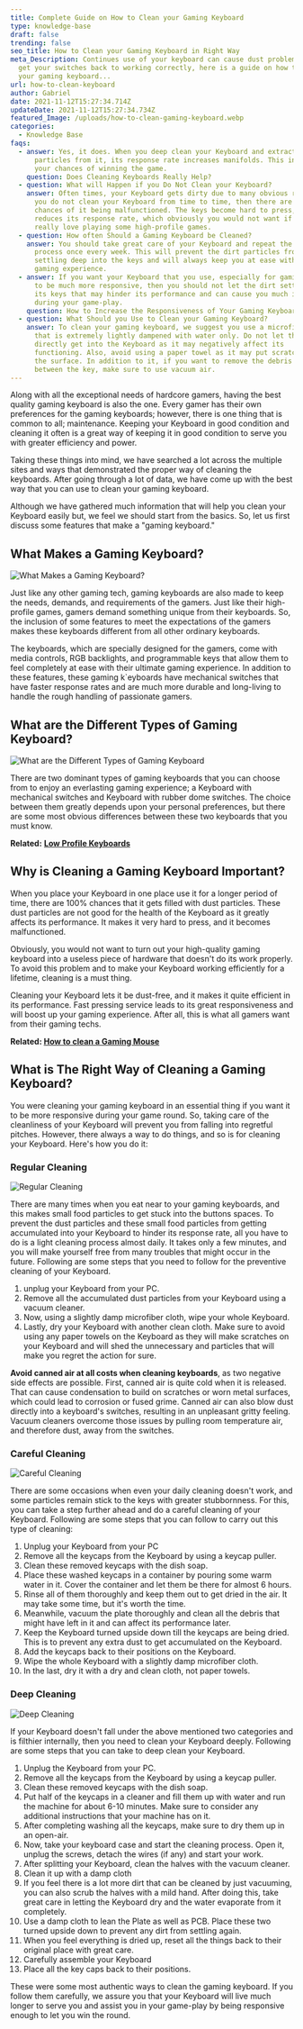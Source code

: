 ```yaml
---
title: Complete Guide on How to Clean your Gaming Keyboard
type: knowledge-base
draft: false
trending: false
seo_title: How to Clean your Gaming Keyboard in Right Way
meta_Description: Continues use of your keyboard can cause dust problem, so to
  get your switches back to working correctly, here is a guide on how to clean
  your gaming keyboard...
url: how-to-clean-keyboard
author: Gabriel
date: 2021-11-12T15:27:34.714Z
updateDate: 2021-11-12T15:27:34.734Z
featured_Image: /uploads/how-to-clean-gaming-keyboard.webp
categories:
  - Knowledge Base
faqs:
  - answer: Yes, it does. When you deep clean your Keyboard and extract all the dirt
      particles from it, its response rate increases manifolds. This increases
      your chances of winning the game.
    question: Does Cleaning Keyboards Really Help?
  - question: What will Happen if you Do Not Clean your Keyboard?
    answer: Often times, your Keyboard gets dirty due to many obvious reasons. If
      you do not clean your Keyboard from time to time, then there are many
      chances of it being malfunctioned. The keys become hard to press, and this
      reduces its response rate, which obviously you would not want if you
      really love playing some high-profile games.
  - question: How often Should a Gaming Keyboard be Cleaned?
    answer: You should take great care of your Keyboard and repeat the cleaning
      process once every week. This will prevent the dirt particles from
      settling deep into the keys and will always keep you at ease with your
      gaming experience.
  - answer: If you want your Keyboard that you use, especially for gaming purposes,
      to be much more responsive, then you should not let the dirt settle into
      its keys that may hinder its performance and can cause you much irritation
      during your game-play.
    question: How to Increase the Responsiveness of Your Gaming Keyboard?
  - question: What Should you Use to Clean your Gaming Keyboard?
    answer: To clean your gaming keyboard, we suggest you use a microfiber cloth
      that is extremely lightly dampened with water only. Do not let the water
      directly get into the Keyboard as it may negatively affect its
      functioning. Also, avoid using a paper towel as it may put scratches on
      the surface. In addition to it, if you want to remove the debris from
      between the key, make sure to use vacuum air.
---
```

Along with all the exceptional needs of hardcore gamers, having the best quality gaming keyboard is also the one. Every gamer has their own preferences for the gaming keyboards; however, there is one thing that is common to all; maintenance. Keeping your Keyboard in good condition and cleaning it often is a great way of keeping it in good condition to serve you with greater efficiency and power.

Taking these things into mind, we have searched a lot across the multiple sites and ways that demonstrated the proper way of cleaning the keyboards. After going through a lot of data, we have come up with the best way that you can use to clean your gaming keyboard.

Although we have gathered much information that will help you clean your Keyboard easily but, we feel we should start from the basics. So, let us first discuss some features that make a "gaming keyboard."

## What Makes a Gaming Keyboard?

![What Makes a Gaming Keyboard?](/uploads/what-makes-a-gaming-keyboard.webp "What Makes a Gaming Keyboard?")

Just like any other gaming tech, gaming keyboards are also made to keep the needs, demands, and requirements of the gamers. Just like their high-profile games, gamers demand something unique from their keyboards. So, the inclusion of some features to meet the expectations of the gamers makes these keyboards different from all other ordinary keyboards.

The keyboards, which are specially designed for the gamers, come with media controls, RGB backlights, and programmable keys that allow them to feel completely at ease with their ultimate gaming experience. In addition to these features, these gaming k`eyboards have mechanical switches that have faster response rates and are much more durable and long-living to handle the rough handling of passionate gamers.

## What are the Different Types of Gaming Keyboard?

![What are the Different Types of Gaming Keyboard](/uploads/types-of-gaming-keyboard.webp "What are the Different Types of Gaming Keyboard")

There are two dominant types of gaming keyboards that you can choose from to enjoy an everlasting gaming experience; a Keyboard with mechanical switches and Keyboard with rubber dome switches. The choice between them greatly depends upon your personal preferences, but there are some most obvious differences between these two keyboards that you must know.

**Related:** **[Low Profile Keyboards](https://gamingtechies.com/best-low-profile-keyboard/)**

## Why is Cleaning a Gaming Keyboard Important?

When you place your Keyboard in one place use it for a longer period of time, there are 100% chances that it gets filled with dust particles. These dust particles are not good for the health of the Keyboard as it greatly affects its performance. It makes it very hard to press, and it becomes malfunctioned.

Obviously, you would not want to turn out your high-quality gaming keyboard into a useless piece of hardware that doesn't do its work properly. To avoid this problem and to make your Keyboard working efficiently for a lifetime, cleaning is a must thing.

Cleaning your Keyboard lets it be dust-free, and it makes it quite efficient in its performance. Fast pressing service leads to its great responsiveness and will boost up your gaming experience. After all, this is what all gamers want from their gaming techs.

**Related: [How to clean a Gaming Mouse](https://gamingtechies.com/how-to-clean-a-mouse/)**

## What is The Right Way of Cleaning a Gaming Keyboard?

You were cleaning your gaming keyboard in an essential thing if you want it to be more responsive during your game round. So, taking care of the cleanliness of your Keyboard will prevent you from falling into regretful pitches. However, there always a way to do things, and so is for cleaning your Keyboard. Here's how you do it:

### Regular Cleaning

![Regular Cleaning](/uploads/regular-cleaning.webp "Regular Cleaning")

There are many times when you eat near to your gaming keyboards, and this makes small food particles to get stuck into the buttons spaces. To prevent the dust particles and these small food particles from getting accumulated into your Keyboard to hinder its response rate, all you have to do is a light cleaning process almost daily. It takes only a few minutes, and you will make yourself free from many troubles that might occur in the future. Following are some steps that you need to follow for the preventive cleaning of your Keyboard.

1. unplug your Keyboard from your PC.
2. Remove all the accumulated dust particles from your Keyboard using a vacuum cleaner.
3. Now, using a slightly damp microfiber cloth, wipe your whole Keyboard.
4. Lastly, dry your Keyboard with another clean cloth. Make sure to avoid using any paper towels on the Keyboard as they will make scratches on your Keyboard and will shed the unnecessary and particles that will make you regret the action for sure.

**Avoid canned air at all costs when cleaning keyboards**, as two negative side effects are possible. First, canned air is quite cold when it is released. That can cause condensation to build on scratches or worn metal surfaces, which could lead to corrosion or fused grime. Canned air can also blow dust directly into a keyboard's switches, resulting in an unpleasant gritty feeling. Vacuum cleaners overcome those issues by pulling room temperature air, and therefore dust, away from the switches.

### Careful Cleaning

![Careful Cleaning](/uploads/careful-cleaning.webp "Careful Cleaning")

There are some occasions when even your daily cleaning doesn't work, and some particles remain stick to the keys with greater stubbornness. For this, you can take a step further ahead and do a careful cleaning of your Keyboard. Following are some steps that you can follow to carry out this type of cleaning:

1. Unplug your Keyboard from your PC
2. Remove all the keycaps from the Keyboard by using a keycap puller.
3. Clean these removed keycaps with the dish soap.
4. Place these washed keycaps in a container by pouring some warm water in it. Cover the container and let them be there for almost 6 hours.
5. Rinse all of them thoroughly and keep them out to get dried in the air. It may take some time, but it's worth the time.
6. Meanwhile, vacuum the plate thoroughly and clean all the debris that might have left in it and can affect its performance later.
7. Keep the Keyboard turned upside down till the keycaps are being dried. This is to prevent any extra dust to get accumulated on the Keyboard.
8. Add the keycaps back to their positions on the Keyboard.
9. Wipe the whole Keyboard with a slightly damp microfiber cloth.
10. In the last, dry it with a dry and clean cloth, not paper towels.

### Deep Cleaning

![Deep Cleaning](/uploads/deep-cleaning.webp "Deep Cleaning")

If your Keyboard doesn't fall under the above mentioned two categories and is filthier internally, then you need to clean your Keyboard deeply. Following are some steps that you can take to deep clean your Keyboard.

1. Unplug the Keyboard from your PC.
2. Remove all the keycaps from the Keyboard by using a keycap puller.
3. Clean these removed keycaps with the dish soap.
4. Put half of the keycaps in a cleaner and fill them up with water and run the machine for about 6-10 minutes. Make sure to consider any additional instructions that your machine has on it.
5. After completing washing all the keycaps, make sure to dry them up in an open-air.
6. Now, take your keyboard case and start the cleaning process. Open it, unplug the screws, detach the wires (if any) and start your work.
7. After splitting your Keyboard, clean the halves with the vacuum cleaner.
8. Clean it up with a damp cloth
9. If you feel there is a lot more dirt that can be cleaned by just vacuuming, you can also scrub the halves with a mild hand. After doing this, take great care in letting the Keyboard dry and the water evaporate from it completely.
10. Use a damp cloth to lean the Plate as well as PCB. Place these two turned upside down to prevent any dirt from settling again.
11. When you feel everything is dried up, reset all the things back to their original place with great care.
12. Carefully assemble your Keyboard
13. Place all the key caps back to their positions.

These were some most authentic ways to clean the gaming keyboard. If you follow them carefully, we assure you that your Keyboard will live much longer to serve you and assist you in your game-play by being responsive enough to let you win the round.